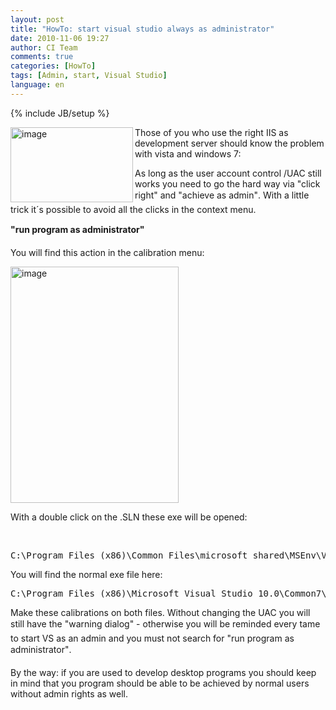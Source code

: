 ```yaml
---
layout: post
title: "HowTo: start visual studio always as administrator"
date: 2010-11-06 19:27
author: CI Team
comments: true
categories: [HowTo]
tags: [Admin, start, Visual Studio]
language: en
---
```

{% include JB/setup %}
<p><img title="image" border="0" alt="image" align="left" src="{{BASE_PATH}}/assets/wp-images-de/image_thumb156.png" width="196" height="120" />Those of you who use the right IIS as development server should know the problem with vista and windows 7:</p>  <p>As long as the user account control /UAC still works you need to go the hard way via "click right" and "achieve as admin". With a little trick it´s possible to avoid all the clicks in the context menu. </p> <!--more-->  <p></p>  <p><b>"run program as administrator"</b></p>  <p>You will find this action in the calibration menu:</p>  <p><img title="image" border="0" alt="image" src="{{BASE_PATH}}/assets/wp-images-de/image_thumb157.png" width="269" height="378" /></p>  <p>With a double click on the .SLN these exe will be opened:</p>  <p>&#160;</p>  <p></p>  <div style="padding-bottom: 0px; margin: 0px; padding-left: 0px; padding-right: 0px; display: inline; float: none; padding-top: 0px" id="scid:812469c5-0cb0-4c63-8c15-c81123a09de7:77ccb5e2-c103-42d3-a3c7-a4ed12049c81" class="wlWriterEditableSmartContent"><pre name="code" class="c#">C:\Program Files (x86)\Common Files\microsoft shared\MSEnv\VSLauncher.exe
</pre></div>

<p></p>

<p>You will find the normal exe file here:</p>

<div style="padding-bottom: 0px; margin: 0px; padding-left: 0px; padding-right: 0px; display: inline; float: none; padding-top: 0px" id="scid:812469c5-0cb0-4c63-8c15-c81123a09de7:867416fd-76b7-4090-a6fc-a8cbf1036169" class="wlWriterEditableSmartContent"><pre name="code" class="c#">C:\Program Files (x86)\Microsoft Visual Studio 10.0\Common7\IDE\devenv.exe</pre></div>

<p>Make these calibrations on both files. Without changing the UAC you will still have the "warning dialog" - otherwise you will be reminded every tame to start VS as an admin and you must not search for "run program as administrator". </p>

<p>By the way: if you are used to develop desktop programs you should keep in mind that you program should be able to be achieved by normal users without admin rights as well. </p>
